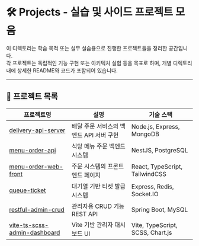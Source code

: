 # 🛠️ Projects - 실습 및 사이드 프로젝트 모음

이 디렉토리는 학습 목적 또는 실무 실습용으로 진행한 프로젝트들을 정리한 공간입니다.  
각 프로젝트는 독립적인 기능 구현 또는 아키텍처 실험 등을 목표로 하며, 개별 디렉토리 내에 상세한 README와 코드가 포함되어 있습니다.

---

## 📁 프로젝트 목록

| 프로젝트명 | 설명 | 기술 스택 |
|------------|------|------------|
| [delivery-api-server](./delivery-api-server) | 배달 주문 서비스의 백엔드 API 서버 구현 | Node.js, Express, MongoDB |
| [menu-order-api](./menu-order-api) | 식당 메뉴 주문 백엔드 시스템 | NestJS, PostgreSQL |
| [menu-order-web-front](./menu-order-web-front) | 주문 시스템의 프론트엔드 페이지 | React, TypeScript, TailwindCSS |
| [queue-ticket](./queue-ticket) | 대기열 기반 티켓 발급 시스템 | Express, Redis, Socket.IO |
| [restful-admin-crud](./restful-admin-crud) | 관리자용 CRUD 기능 REST API | Spring Boot, MySQL |
| [vite-ts-scss-admin-dashboard](./vite-ts-scss-admin-dashboard) | Vite 기반 관리자 대시보드 UI | Vite, TypeScript, SCSS, Chart.js |
